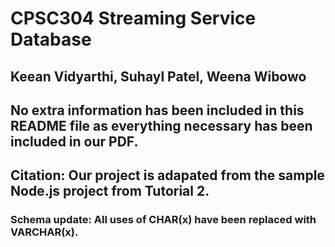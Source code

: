 # CPSC304 Streaming Service Database
## Keean Vidyarthi, Suhayl Patel, Weena Wibowo

## No extra information has been included in this README file as everything necessary has been included in our PDF.
## Citation: Our project is adapated from the sample Node.js project from Tutorial 2.

### Schema update: All uses of CHAR(x) have been replaced with VARCHAR(x).
